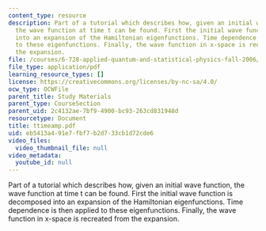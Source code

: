 ```yaml
---
content_type: resource
description: Part of a tutorial which describes how, given an initial wave function,
  the wave function at time t can be found. First the initial wave function is decomposed
  into an expansion of the Hamiltonian eigenfunctions. Time dependence is then applied
  to these eigenfunctions. Finally, the wave function in x-space is recreated from
  the expansion.
file: /courses/6-728-applied-quantum-and-statistical-physics-fall-2006/eb5413a491e7fbf7b2d733cb1d72cde6_ttimeamp.pdf
file_type: application/pdf
learning_resource_types: []
license: https://creativecommons.org/licenses/by-nc-sa/4.0/
ocw_type: OCWFile
parent_title: Study Materials
parent_type: CourseSection
parent_uid: 2c4132ae-7bf9-4900-bc93-263cd831948d
resourcetype: Document
title: ttimeamp.pdf
uid: eb5413a4-91e7-fbf7-b2d7-33cb1d72cde6
video_files:
  video_thumbnail_file: null
video_metadata:
  youtube_id: null
---
```

Part of a tutorial which describes how, given an initial wave function, the wave function at time t can be found. First the initial wave function is decomposed into an expansion of the Hamiltonian eigenfunctions. Time dependence is then applied to these eigenfunctions. Finally, the wave function in x-space is recreated from the expansion.